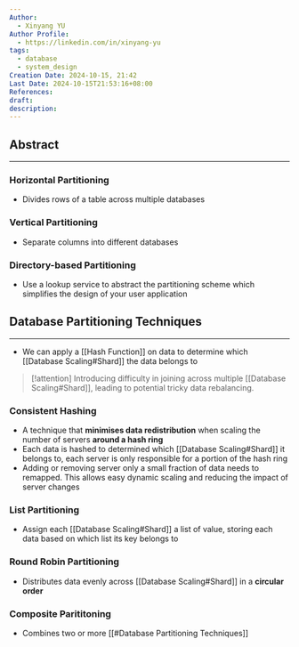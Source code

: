 ```yaml
---
Author:
  - Xinyang YU
Author Profile:
  - https://linkedin.com/in/xinyang-yu
tags:
  - database
  - system_design
Creation Date: 2024-10-15, 21:42
Last Date: 2024-10-15T21:53:16+08:00
References: 
draft: 
description: 
---
```

## Abstract
---
### Horizontal Partitioning
- Divides rows of a table across multiple databases

### Vertical Partitioning
- Separate columns into different databases

### Directory-based Partitioning
- Use a lookup service to abstract the partitioning scheme which simplifies the design of your user application


## Database Partitioning Techniques
---
- We can apply a [[Hash Function]] on data to determine which [[Database Scaling#Shard]] the data belongs to 

>[!attention]
> Introducing difficulty in joining across multiple [[Database Scaling#Shard]], leading to potential tricky data rebalancing.

### Consistent Hashing
- A technique that **minimises data redistribution** when scaling the number of servers **around a hash ring**
- Each data is hashed to determined which [[Database Scaling#Shard]] it belongs to, each server is only responsible for a portion of the hash ring
- Adding or removing server only a small fraction of data needs to remapped. This allows easy dynamic scaling and reducing the impact of server changes

### List Partitioning
- Assign each [[Database Scaling#Shard]] a list of value, storing each data based on which list its key belongs to 

### Round Robin Partitioning
- Distributes data evenly across [[Database Scaling#Shard]] in a **circular order**

### Composite Parititoning
- Combines two or more [[#Database Partitioning Techniques]]